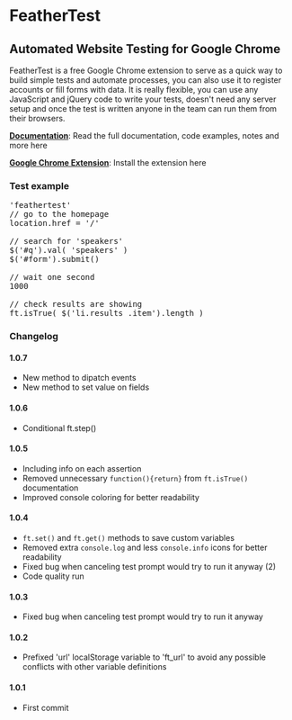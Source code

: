 # FeatherTest
## Automated Website Testing for Google Chrome

FeatherTest is a free Google Chrome extension to serve as a quick way to build simple tests and automate processes, you can also use it to register accounts or fill forms with data. It is really flexible, you can use any JavaScript and jQuery code to write your tests, doesn't need any server setup and once the test is written anyone in the team can run them from their browsers.

<a href="http://xaviesteve.com/5302/feathertest-automated-website-testing-extension-google-chrome"><b>Documentation</b></a>: Read the full documentation, code examples, notes and more here

<a href="https://chrome.google.com/webstore/detail/feathertest-website-autom/cpconfnklmionglnfabhmpckegbjdbfe"><b>Google Chrome Extension</b></a>: Install the extension here

### Test example

<pre>'feathertest'
// go to the homepage
location.href = '/'

// search for 'speakers'
$('#q').val( 'speakers' )
$('#form').submit()

// wait one second
1000

// check results are showing
ft.isTrue( $('li.results .item').length )</pre>

### Changelog

#### 1.0.7

- New method to dipatch events
- New method to set value on fields

#### 1.0.6

- Conditional ft.step()

#### 1.0.5

- Including info on each assertion
- Removed unnecessary <code>function(){return}</code> from <code>ft.isTrue()</code> documentation
- Improved console coloring for better readability

#### 1.0.4

- <code>ft.set()</code> and <code>ft.get()</code> methods to save custom variables
- Removed extra <code>console.log</code> and less <code>console.info</code> icons for better readability
- Fixed bug when canceling test prompt would try to run it anyway (2)
- Code quality run

#### 1.0.3

- Fixed bug when canceling test prompt would try to run it anyway

#### 1.0.2

- Prefixed 'url' localStorage variable to 'ft_url' to avoid any possible conflicts with other variable definitions

#### 1.0.1

- First commit
